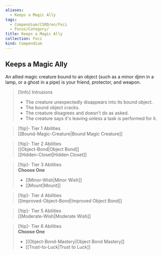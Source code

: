 ```yaml
---
aliases:
  - Keeps a Magic Ally
tags:
  - Compendium/CSRD/en/Foci
  - Focus/Category/
title: Keeps a Magic Ally
collection: Foci
kind: Compendium
---
```

## Keeps a Magic Ally  
An allied magic creature bound to an object (such as a minor djinn in a lamp, or a ghost in a pipe) is your friend, protector, and weapon.  

>[!info] Intrusions  
>- The creature unexpectedly disappears into its bound object.  
>- The bound object cracks.  
>- The creature disagrees and doesn't do as asked.  
>- The creature says it's leaving unless a task is performed for it.  


>[!tip]- Tier 1 Abilities  
> [[Bound-Magic-Creature|Bound Magic Creature]]  


>[!tip]- Tier 2 Abilities  
> [[Object-Bond|Object Bond]]  
> [[Hidden-Closet|Hidden Closet]]  


>[!tip]- Tier 3 Abilities  
> **Choose One**  
>- [[Minor-Wish|Minor Wish]]  
>- [[Mount|Mount]]  


>[!tip]- Tier 4 Abilities  
> [[Improved-Object-Bond|Improved Object Bond]]  


>[!tip]- Tier 5 Abilities  
> [[Moderate-Wish|Moderate Wish]]  


>[!tip]- Tier 6 Abilities  
> **Choose One**  
>- [[Object-Bond-Mastery|Object Bond Mastery]]  
>- [[Trust-to-Luck|Trust to Luck]]